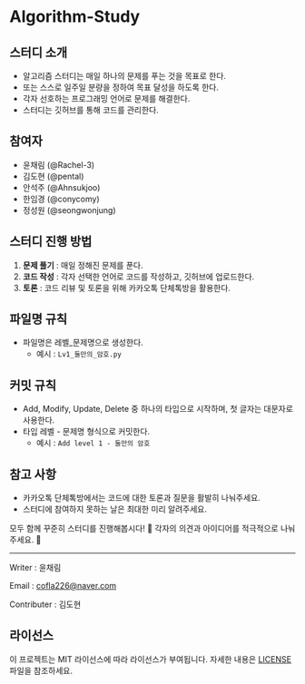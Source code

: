 # Algorithm-Study


## 스터디 소개
- 알고리즘 스터디는 매일 하나의 문제를 푸는 것을 목표로 한다.
- 또는 스스로 일주일 분량을 정하여 목표 달성을 하도록 한다. 
- 각자 선호하는 프로그래밍 언어로 문제를 해결한다.
- 스터디는 깃허브를 통해 코드를 관리한다.


## 참여자
- 윤채림 (@Rachel-3)
- 김도현 (@pental)
- 안석주 (@Ahnsukjoo)
- 한임경 (@conycomy)
- 정성원 (@seongwonjung)


## 스터디 진행 방법
1. **문제 풀기** : 매일 정해진 문제를 푼다.
2. **코드 작성** : 각자 선택한 언어로 코드를 작성하고, 깃허브에 업로드한다.
3. **토론** : 코드 리뷰 및 토론을 위해 카카오톡 단체톡방을 활용한다.


## 파일명 규칙
- 파일명은 레벨_문제명으로 생성한다.
  - 예시 : `Lv1_둘만의_암호.py`


## 커밋 규칙
- Add, Modify, Update, Delete 중 하나의 타입으로 시작하며, 첫 글자는 대문자로 사용한다.
- 타입 레벨 - 문제명 형식으로 커밋한다.
  - 예시 : `Add level 1 - 둘만의 암호`


## 참고 사항
- 카카오톡 단체톡방에서는 코드에 대한 토론과 질문을 활발히 나눠주세요.
- 스터디에 참여하지 못하는 날은 최대한 미리 알려주세요.


모두 함께 꾸준히 스터디를 진행해봅시다! 🚀
각자의 의견과 아이디어를 적극적으로 나눠주세요. 💪

---

Writer : 윤채림  

Email : cofla226@naver.com  

Contributer : 김도현

## 라이선스

이 프로젝트는 MIT 라이선스에 따라 라이선스가 부여됩니다. 자세한 내용은 [LICENSE](./LICENSE) 파일을 참조하세요.